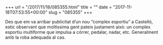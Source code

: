 +++
url = "/2017/11/18/085355.html"
title = ""
date = "2017-11-18T07:53:55+00:00"
slug = "085355"
+++

Des que em va arribar publicitat d’un nou “complex esportiu” a Castelló, estic observant que moltíssima gent pateix justament això: un complex esportiu multiforme que impulsa a córrer, pedalar, nadar, etc. Generalment amb la roba adequada al cas.

